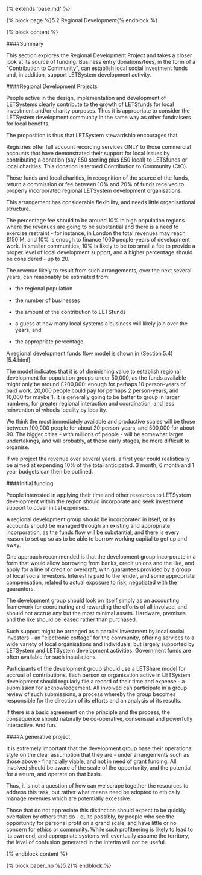 {% extends 'base.md' %}

{% block page %}5.2  Regional Development{% endblock %}

{% block content %}

####Summary

This section explores the Regional Development Project and takes a closer 
look at its source of funding. Business entry donations/fees, in the form of 
a "Contribution to Community", can establish local social investment 
funds and, in addition, support LETSystem development activity.

####Regional Development Projects

People active in the design, implementation and development of 
LETSystems clearly contribute to the growth of LETSfunds for local 
investment and/or charity purposes. Thus it is appropriate to consider the 
LETSystem development community in the same way as other fundraisers 
for local benefits. 

The proposition is thus that LETSystem stewardship encourages that

Registries offer full account recording services ONLY to those 
commercial accounts that have demonstrated their support for local 
issues by contributing a donation (say £50 sterling plus £50 local) to 
LETSfunds or local charities. This donation is termed Contribution 
to Community (CtC).

Those funds and local charities, in recognition of the source of the 
funds, return a commission or fee between 10% and 20% of funds received to properly incorporated regional LETSystem 
development organisations. 

This arrangement has considerable flexibility, and needs little 
organisational structure. 

The percentage fee should to be around 10% in high population regions 
where the revenues are going to be substantial and there is a need to 
exercise restraint - for instance, in London the total revenues may reach 
£150 M, and 10% is enough to finance 1000 people-years of 
development work. In smaller communities, 10% is likely to be too 
small a fee to provide a proper level of local development support, and a 
higher percentage should be considered - up to 20.

The revenue likely to result from such arrangements, over the next several 
years, can reasonably be estimated from:

* the regional population

* the number of businesses

* the amount of the contribution to LETSfunds

* a guess at how many local systems a business will likely join over the 
years, and

* the appropriate percentage. 

A regional development funds flow model is shown in (Section 5.4)[5.4.html].

The model indicates that it is of diminishing value to establish regional 
development for population groups under 50,000, as the funds available 
might only be around £200,000:  enough for perhaps 10 person-years of 
paid work.  20,000 people could pay for perhaps 2 person-years, and 
10,000 for maybe 1. It is generally going to be better to group in larger 
numbers, for greater regional interaction and coordination, and less 
reinvention of wheels locality by locality.

We think the most immediately available and productive scales will be 
those between 100,000 people for about 20 person-years, and 500,000 for 
about 90.  The bigger cities - with millions of people - will be somewhat 
larger undertakings, and will probably, at these early stages, be more 
difficult to organise.

If we project the revenue over several years, a first year could realistically 
be aimed at expending 10% of the total anticipated. 3 month, 6 month and 
1 year budgets can then be outlined. 

####Initial funding

People interested in applying their time and other resources to LETSystem 
development within the region should incorporate and seek investment 
support to cover initial expenses.

A regional development group should be incorporated in itself, or its 
accounts should be managed through an existing and appropriate 
incorporation, as the funds flow will be substantial, and there is every 
reason to set up so as to be able to borrow working capital to get up and 
away.

One approach recommended is that the development group incorporate in 
a form that would allow borrowing from banks, credit unions and the like, 
and apply for a line of credit or overdraft, with guarantees provided by a 
group of local social investors. Interest is paid to the lender, and some 
appropriate compensation, related to actual exposure to risk, negotiated 
with the guarantors. 

The development group should look on itself simply as an accounting 
framework for coordinating and rewarding the efforts of all involved, and 
should not accrue any but the most minimal assets. Hardware, premises 
and the like should be leased rather than purchased.  

Such support might be arranged as a parallel investment by local social 
investors - an "electronic cottage" for the community, offering services to 
a wide variety of local organisations and individuals, but largely supported 
by LETSystem and LETSystem development activities. Government funds 
are often available for such installations. 

Participants of the development group should use a LETShare model for 
accrual of contributions. Each person or organisation active in LETSystem 
development should regularly file a record of their time and expense - a 
submission for acknowledgement. All involved can participate in a group 
review of such submissions, a process whereby the group becomes 
responsible for the direction of its efforts and an analysis of its results.

If there is a basic agreement on the principle and the process, the 
consequence should naturally be co-operative, consensual and powerfully 
interactive.  And fun.

####A generative project

It is extremely important that the development group base their operational 
style on the clear assumption that they are - under arrangements such as 
those above - financially viable, and not in need of grant funding. All 
involved should be aware of the scale of the opportunity, and the potential 
for a return, and operate on that basis. 

Thus, it is not a question of how can we scrape together the resources to 
address this task, but rather what means need be adopted to ethically 
manage revenues which are potentially excessive. 

Those that do not appreciate this distinction should expect to be quickly 
overtaken by others that do - quite possibly, by people who see the 
opportunity for personal profit on a grand scale, and have little or no 
concern for ethics or community. While such profiteering is likely to lead 
to its own end, and appropriate systems will eventually assume the 
territory, the level of confusion generated in the interim will not be useful. 


{% endblock content %}

{% block paper_no %}5.2{% endblock %}

